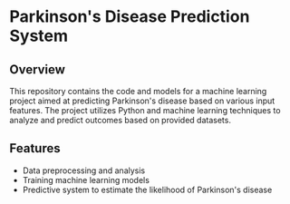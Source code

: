 # Parkinson's Disease Prediction System

## Overview
This repository contains the code and models for a machine learning project aimed at predicting Parkinson's disease based on various input features. The project utilizes Python and machine learning techniques to analyze and predict outcomes based on provided datasets.

## Features
- Data preprocessing and analysis
- Training machine learning models
- Predictive system to estimate the likelihood of Parkinson's disease

